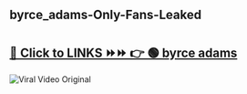 
 ## byrce_adams-Only-Fans-Leaked

# <h2><a href="https://clipsfans.com/byrce_adams&ref=git">🔗 Click to LINKS ⏩⏩ 👉 🟢 byrce adams </a></h2>

<a href="https://clipsfans.com/byrce_adams&ref=git" rel="nofollow" data-target="animated-image.originalLink"><img src="https://i.ibb.co.com/xMMVF88/686577567.gif" alt="Viral Video Original" style="max-width: 100%; display: inline-block;" data-target="animated-image.originalImage"></a>
